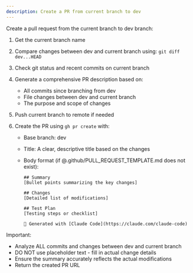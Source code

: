 ```yaml
---
description: Create a PR from current branch to dev
---
```


Create a pull request from the current branch to dev branch:

1. Get the current branch name
2. Compare changes between dev and current branch using: `git diff dev...HEAD`
3. Check git status and recent commits on current branch
4. Generate a comprehensive PR description based on:
   - All commits since branching from dev
   - File changes between dev and current branch
   - The purpose and scope of changes
5. Push current branch to remote if needed
6. Create the PR using `gh pr create` with:

   - Base branch: dev
   - Title: A clear, descriptive title based on the changes
   - Body format (if @.github/PULL_REQUEST_TEMPLATE.md does not exist):

     ```
     ## Summary
     [Bullet points summarizing the key changes]

     ## Changes
     [Detailed list of modifications]

     ## Test Plan
     [Testing steps or checklist]

     🤖 Generated with [Claude Code](https://claude.com/claude-code)
     ```

Important:

- Analyze ALL commits and changes between dev and current branch
- DO NOT use placeholder text - fill in actual change details
- Ensure the summary accurately reflects the actual modifications
- Return the created PR URL
